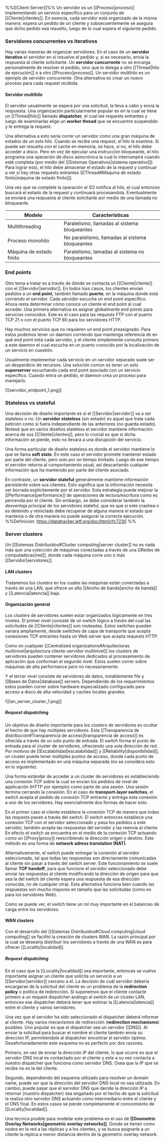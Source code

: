 %%[[Client-Server]]%%
Un servidor es un [[Proceso|proceso]] implementando un servicio específico para un conjunto de [[Cliente|clientes]]. En esencia, cada servidor está organizado de la misma manera: espera un pedido de un cliente y subsecuentemente se asegura que dicho pedido sea resuelto, luego de lo cual espera el siguiente pedido.

### Servidores concurrentes vs iterativos
Hay varias maneras de organizar servidores. En el caso de un **servidor iterativo** el servidor en sí resuelve el pedido y, si es necesario, envía la respuesta al cliente solicitante. Un **servidor concurrente** no se encarga personalmente de resolver el pedido, sino que lo delega a otro [[Thread|hilo de ejecución]] o a otro [[Proceso|proceso]]. Un servidor multihilo es un ejemplo de servidor concurrente. Otra alternativa es crear un nuevo proceso para cada request recibida.

#### Servidor multihilo
El servidor usualmente se espera por una solicitud, la lleva a cabo y envía la respuesta. Una organización particularmente popular es en la cual se tiene un [[Thread|hilo]] llamado **dispatcher**, el cual lee requests entrantes y luego de examinarlas elige un **worker thread** que se encuentre suspendido y le entrega la request.

Una alternativa a esto sería correr un servidor como una gran máquina de estados de un solo hilo. Cuando se recibe una request, el hilo la examina. Si puede ser resuelta con el cache en memoria, se hace, si no, el hilo debe acceder a disco. Pero en vez de ejecutar una instrucción bloqueante, el hilo programa una operación de disco asincrónica la cual lo interrumpirá cuando esté completa (por medio del [[Sistemas Operativos|sistema operativo]]). Para lograr esto, el hilo debe almacenar el estado de la request y continuar a ver si hay otras requests entrantes ([[Thread#Máquina de estado finito|máquina de estado finito]]).

Una vez que se complete la operación el SO notifica al hilo, el cual entonces buscará el estado de la request y continuará procesandola. Eventualmente se enviará una respuesta al cliente solicitante por medio de una llamada no bloqueante.

| Modelo                   | Características                                 |
| ------------------------ | ----------------------------------------------- |
| Multithreading           | Paralelismo, llamadas al sistema bloqueantes    |
| Proceso monohilo         | No paralelismo, llamadas al sistema bloqueantes |
| Máquina de estado finito | Paralelismo, lamadas al sistema no bloqueantes  | 

### End points
Otro tema a tratar es a través de dónde se contacta un [[Cliente|cliente]] con el [[Servidor|servidor]]. En todos loss casos, los clientes envían pedidos a un **end point**, también llamado **puerto**, en la máquina donde está corriendo el servidor. Cada servidor escucha un end point específico. Ahora resta determinar cómo conoce un cliente el end point al cual acceder. Una primera alternativa es asignar globalmente end points para servicios conocidos. Este es el caso para las requests FTP con el puerto TCP 21 o con el puerto TCP 80 para los servidores HTTP.

Hay muchos servicios que no requieren un end point preasignado. Para estos podemos tener un daemon corriendo que mantenga referencia de en qué end point está cada servidor, y el cliente simplemente consulta primero a este daemon el cual escucha en un puerto conocido por la localización de un servicio en cuestión.

Usualmente implementar cada servicio en un servidor separado suele ser un desperdicio de recursos. Una solución común es tener un solo **superserver** escuchando cada end point asociado con un servicio específico. Cuando entra un pedido, el daemon crea un proceso para manejarlo.

![[servidor_endpoint_1.png]]

### Stateless vs stateful
Una decisión de diseño importante es si el [[Servidor|servidor]] va a ser stateless o no. Un **servidor stateless** (sin estado) es aquel que trata cada petición como si fuera independiente de las anteriores (no guarda estado). Notesé que en varios diseños stateless el servidor mantiene información acerca de sus [[Cliente|clientes]], pero lo crucial es que si dicha información se pierde, esto no llevará a una disrupción del servicio.

Una forma particular de diseño stateless es donde el servidor mantiene lo que se llama **soft state**. En este caso el servidor promete mantener estado por parte del cliente, pero solo por un tiempo limitado. Luego de ese tiempo el servidor retorna al comportamiento usual, así descartando cualquier información que ha mantenido por parte del cliente asociado.

En contraste, un **servidor stateful** generalmente mantiene información persistente sobre sus clientes. Esto significa que la información necesita ser borrada explícitamente por el servidor. Esta estrategia puede mejorar la [[Performance|performance]] de operaciones de lectura/escritura como es percevida por el cliente. Sin embargo, se debe considerar también la desventaja principal de los servidores stateful, que es que si este crashea o es detenido y reiniciado debe recuperar de alguna manera el estado que mantenía o de otra manera no puede asegurar la correcta ejecución.
%%Definición: https://datatracker.ietf.org/doc/html/rfc7230 %%

### Server clusters
Un [[Sistemas Distribuidos#Cluster computing|server cluster]] no es nada más que una colección de máquinas conectadas a través de una [[Redes de computadoras|red]], donde cada máquina corre uno o más [[Servidor|servidores]].

#### LAN clusters
Trataremos los clusters en los cuales las máquinas están conectadas a través de una LAN, que ofrece un alto [[Ancho de banda|ancho de banda]] y [[Latencia|latencia]] baja.

#### Organización general
Los clusters de servidores suelen estar organizados lógicamente en tres niveles. El primer nivel consiste de un switch lógico a través del cual las solicitudes de [[Cliente|clientes]] son routeadas. Estos switches pueden variara ampliamente, desde switches de capa de transporte que acepta conexiones TCP entrantes hasta un Web server que acepta requests HTTP.

Como en cualquier [[Centralized organizations#Arquitecturas multinivel|arquitectura cliente-servidor multinivel]] los clusters de servidores pueden contener servidores dedicados al procesamiento de aplicación que conforman el segundo nivel. Estos suelen correr sobre máquinas de alta performance pero no necesariamente.

Y el tercer nivel consiste de servidores de datos, notablemente file y [[Bases de Datos|database]] servers. Dependiendo de los requerimientos estos pueden correr sobre hardware especializado configurado para acceso a disco de alta velocidad y caches locales grandes.

![[lan_server_cluster_1.png]]

##### Request dispatching
Un objetivo de diseño importante para los clusters de servidores es ocultar el hecho de que hay múltiples servidores. Esta [[Transparencia de distribución#Transparencia de acceso|transparencia de acceso]] es ofrecida a través de un solo punto de entrada. El switch forma el punto de entrada para el cluster de servidores, ofreciendo una sola dirección de red. Por motivos de [[Escalabilidad|escalabilidad]] y [[Reliability|disponibilidad]], un cluster puede tener múltiples puntos de acceso, donde cada punto de acceso es implementado en una máquina separada (no se considera esto en lo siguiente).

Una forma estándar de acceder a un cluster de servidores es estableciendo una conexión TCP sobre la cual se envian los pedidos de nivel de applicación (HTTP por ejemplo) como parte de una sesión. Una sesión termina cerrando la conexión. En el caso de **transport-layer switches**, el switch acepta el pedido de conexión TCP entrante y entrega esta conexión a uno de los servidores. Hay esencialmente dos formas de hacer esto.

En el primer caso el cliente establece la conexión TCP de manera que todas las requests pasen a través del switch. El switch entonces establece una conexión TCP con el servidor seleccionado y pasa los pedidos a este servidor, también acepta las respuestas del servidor y las reenvia al cliente. En efecto el switch se encuentra en el medio de la conexión TCP actuando como un [[Proxy|proxy]] reescribiendo la dirección origen y destino. Este método es una forma de **network adress translation (NAT)**.

Alternativamente, el switch puede entregar la conexión al servidor seleccionado, tal que todas las respuestas son directamente comunicadas al cliente sin pasar a través del switch server. Este funcionamiento se suele llamar **TCP handoff**, para que funcione el servidor seleccionado debe enviar las respuestas al cliente modificando la dirección de origen para que sea la del switch (el cliente espera una respuesta de esa dirección conocida, no de cualquier otra). Esta alternativa funciona bien cuando las respuestas son mucho mayores en tamaño que las solicitudas (como es para los servidores Web).

Como se puede ver, el switch tiene un rol muy importante en el balanceo de carga entre los servidores.

#### WAN clusters
Con el desarrollo del [[Sistemas Distribuidos#Cloud computing|cloud computing]] se facilitó la creación de clusters WAN. La razón principal por la cual se desearía distribuir los servidores a través de una WAN es para ofrecer [[Locality|localidad]].

##### Request dispatching
En el caso que la [[Locality|localidad]] sea importante, entonces se vuelve importante asignar un cliente que solicita un servicio a un [[Servidor|servidor]] cercano a él. La decisión de cuál servidor debería encargarse de la solicitud del cliente es un problema de la **redirection policy** o política de redirección. Si suponemos que el cliente contacte primero a un request dispatcher análogo al switch de un cluster LAN, entonces ese dispatcher deberá tener que estimar la [[Latencia|latencia]] entre el cliente y varios servidores.

Una vez que el servidor ha sido seleccionado el dispatcher deberá informar al cliente. Hay varios mecanísmos de redirección (**redirection mechanisms**) posibles. Uno popular es que el dispatcher sea un servidor [[DNS]]. Al enviar la solicitud para buscar el nombre el cliente también envia su dirección IP, permitiendole al dispatcher encontrar el servidor óptimo. Desafortunadamente este esquema no es perfecto por dos razones.

Primero, en vez de enviar la dirección IP del cliente, lo que ocurre es que el servidor DNS local es contactado por el cliente y este a su vez contacta a nuestro dispatcher que funciona como servidor DNS. Osea que la IP que se recibe no es la del cliente.

Segundo, dependiendo del esquema utilizado para resolver un domain name, puede ser que la dirección del servidor DNS local no sea utilizada. En cambio, puede pasar que el servidor DNS que decide la dirección IP a retornar (nuestro dispatcher) sea engañado por el hecho de que la solicitud la realiza otro servidor DNS actuando como intermediario entre el cliente y el DNS final. En estos casos se pierde completamente el conocimiento de [[Locality|localidad]].

Una técnica posible para modelar este problema es el uso de **[[Geometric Overlay Networks|geometric overlay networks]]**. Donde se tienen como nodos en la red a las réplicas y a los clientes, y se busca asignarle a un cliente la réplica a menor distancia dentro de la geometric overlay network.